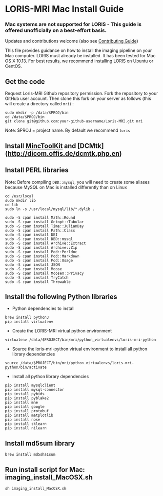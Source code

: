 # LORIS-MRI Mac Install Guide

### Mac systems are not supported for LORIS - This guide is offered unofficially on a best-effort basis. 
Updates and contributions welcome (also see [Contributing Guide](https://github.com/aces/Loris/blob/master/CONTRIBUTING.md)) 

This file provides guidance on how to install the imaging pipeline on your Mac computer. LORIS must already be installed.
It has been tested for Mac OS X 10.13. 
For best results, we recommend installing LORIS on Ubuntu or CentOS.

## Get the code

Request Loris-MRI Github repository permission. 
Fork the repository to your GitHub user account.
Then clone this fork on your server as follows (this will create a directory called `mri`) : 

```
sudo mkdir -p /data/$PROJ/bin
cd /data/$PROJ/bin
git clone git@github.com:your-github-username/Loris-MRI.git mri
```
Note: $PROJ = project name. By default we recommend `loris`


## Install [MincToolKit](http://www.bic.mni.mcgill.ca/ServicesSoftware/MINC) and [DCMtk] (http://dicom.offis.de/dcmtk.php.en)

## Install PERL libraries
Note: Before compiling `DBD::mysql`, you will need to create some aliases because MySQL on Mac is installed differently than on Linux

```
cd /usr/local
sudo mkdir lib
cd lib
sudo ln -s /usr/local/mysql/lib/*.dylib .
```

```
sudo -S cpan install Math::Round
sudo -S cpan install Getopt::Tabular
sudo -S cpan install Time::JulianDay
sudo -S cpan install Path::Class
sudo -S cpan install DBI
sudo -S cpan install DBD::mysql
sudo -S cpan install Archive::Extract
sudo -S cpan install Archive::Zip
sudo -S cpan install Pod::Perldoc
sudo -S cpan install Pod::Markdown
sudo -S cpan install Pod::Usage
sudo -S cpan install JSON
sudo -S cpan install Moose
sudo -S cpan install MooseX::Privacy
sudo -S cpan install TryCatch
sudo -S cpan install Throwable
```

## Install the following Python libraries

- Python dependencies to install 

```
brew install python3
pip install virtualenv
```

- Create the LORIS-MRI virtual python environment 

```
virtualenv /data/$PROJECT/bin/mri/python_virtualenvs/loris-mri-python
```

- Source the loris-mri-python virtual environment to install all python library dependencies 

```
source /data/$PROJECT/bin/mri/python_virtualenvs/loris-mri-python/bin/activate
```

- Install all python library dependencies

```
pip install mysqlclient
pip install mysql-connector
pip install pybids
pip install pyblake2
pip install mne
pip install google
pip install protobuf
pip install matplotlib
pip install nose
pip install sklearn
pip install nilearn
```

## Install md5sum library

```
brew install md5sha1sum
```

## Run install script for Mac: imaging_install_MacOSX.sh 

```
sh imaging_install_MacOSX.sh
```


